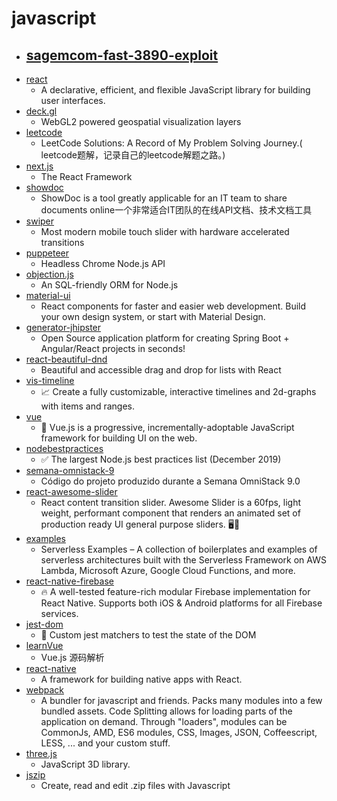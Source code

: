 # javascript
- [sagemcom-fast-3890-exploit](https://github.com/Lyrebirds/sagemcom-fast-3890-exploit)
  - 
- [react](https://github.com/facebook/react)
  - A declarative, efficient, and flexible JavaScript library for building user interfaces.
- [deck.gl](https://github.com/uber/deck.gl)
  - WebGL2 powered geospatial visualization layers
- [leetcode](https://github.com/azl397985856/leetcode)
  - LeetCode Solutions: A Record of My Problem Solving Journey.( leetcode题解，记录自己的leetcode解题之路。)
- [next.js](https://github.com/zeit/next.js)
  - The React Framework
- [showdoc](https://github.com/star7th/showdoc)
  - ShowDoc is a tool greatly applicable for an IT team to share documents online一个非常适合IT团队的在线API文档、技术文档工具
- [swiper](https://github.com/nolimits4web/swiper)
  - Most modern mobile touch slider with hardware accelerated transitions
- [puppeteer](https://github.com/puppeteer/puppeteer)
  - Headless Chrome Node.js API
- [objection.js](https://github.com/Vincit/objection.js)
  - An SQL-friendly ORM for Node.js
- [material-ui](https://github.com/mui-org/material-ui)
  - React components for faster and easier web development. Build your own design system, or start with Material Design.
- [generator-jhipster](https://github.com/jhipster/generator-jhipster)
  - Open Source application platform for creating Spring Boot + Angular/React projects in seconds!
- [react-beautiful-dnd](https://github.com/atlassian/react-beautiful-dnd)
  - Beautiful and accessible drag and drop for lists with React
- [vis-timeline](https://github.com/visjs/vis-timeline)
  - 📈 Create a fully customizable, interactive timelines and 2d-graphs with items and ranges.
- [vue](https://github.com/vuejs/vue)
  - 🖖 Vue.js is a progressive, incrementally-adoptable JavaScript framework for building UI on the web.
- [nodebestpractices](https://github.com/goldbergyoni/nodebestpractices)
  - ✅ The largest Node.js best practices list (December 2019)
- [semana-omnistack-9](https://github.com/Rocketseat/semana-omnistack-9)
  - Código do projeto produzido durante a Semana OmniStack 9.0
- [react-awesome-slider](https://github.com/rcaferati/react-awesome-slider)
  - React content transition slider. Awesome Slider is a 60fps, light weight, performant component that renders an animated set of production ready UI general purpose sliders. 🖥️📱
- [examples](https://github.com/serverless/examples)
  - Serverless Examples – A collection of boilerplates and examples of serverless architectures built with the Serverless Framework on AWS Lambda, Microsoft Azure, Google Cloud Functions, and more.
- [react-native-firebase](https://github.com/invertase/react-native-firebase)
  - 🔥 A well-tested feature-rich modular Firebase implementation for React Native. Supports both iOS & Android platforms for all Firebase services.
- [jest-dom](https://github.com/testing-library/jest-dom)
  - 🦉 Custom jest matchers to test the state of the DOM
- [learnVue](https://github.com/answershuto/learnVue)
  - Vue.js 源码解析
- [react-native](https://github.com/facebook/react-native)
  - A framework for building native apps with React.
- [webpack](https://github.com/webpack/webpack)
  - A bundler for javascript and friends. Packs many modules into a few bundled assets. Code Splitting allows for loading parts of the application on demand. Through "loaders", modules can be CommonJs, AMD, ES6 modules, CSS, Images, JSON, Coffeescript, LESS, ... and your custom stuff.
- [three.js](https://github.com/mrdoob/three.js)
  - JavaScript 3D library.
- [jszip](https://github.com/Stuk/jszip)
  - Create, read and edit .zip files with Javascript
